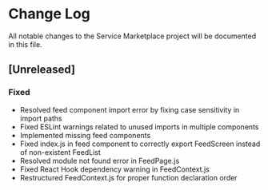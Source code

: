 # Change Log

All notable changes to the Service Marketplace project will be documented in this file.

## [Unreleased]

### Fixed
- Resolved feed component import error by fixing case sensitivity in import paths
- Fixed ESLint warnings related to unused imports in multiple components
- Implemented missing feed components
- Fixed index.js in feed component to correctly export FeedScreen instead of non-existent FeedList
- Resolved module not found error in FeedPage.js
- Fixed React Hook dependency warning in FeedContext.js
- Restructured FeedContext.js for proper function declaration order 